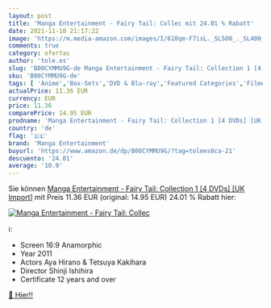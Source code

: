 ```yaml
---
layout: post
title: 'Manga Entertainment - Fairy Tail: Collec mit 24.01 % Rabatt'
date: 2021-11-10 21:17:22
image: 'https://m.media-amazon.com/images/I/610qm-F7isL._SL500_._SL400_.jpg'
comments: true
category: ofertas
author: 'tole.es'
slug: 'B00CYMMU9G-de Manga Entertainment - Fairy Tail: Collection 1 [4 DVDs]...'
sku: 'B00CYMMU9G-de'
tags: [ 'Anime','Box-Sets','DVD & Blu-ray','Featured Categories','Filme','International','manga entertainment', ]
actualPrice: 11.36 EUR
currency: EUR
price: 11.36
comparePrice: 14.95 EUR
prodname: 'Manga Entertainment - Fairy Tail: Collection 1 [4 DVDs] [UK Import]'
country: 'de'
flag: '🇩🇪'
brand: 'Manga Entertainment'
buyurl: 'https://www.amazon.de/dp/B00CYMMU9G/?tag=tolees0ca-21'
descuento: '24.01'
average: '10.9'
---
```


Sie können [Manga Entertainment - Fairy Tail: Collection 1 [4 DVDs] [UK Import]](https://www.amazon.de/dp/B00CYMMU9G/?tag=tolees0ca-21) mit Preis 11.36 EUR (original: 14.95 EUR) 24.01 % Rabatt hier:

[![Manga Entertainment - Fairy Tail: Collec](https://m.media-amazon.com/images/I/610qm-F7isL._SL500_._SL400_.jpg)](https://www.amazon.de/dp/B00CYMMU9G/?tag=tolees0ca-21)

ℹ️:

- Screen 16:9 Anamorphic
- Year 2011
- Actors Aya Hirano & Tetsuya Kakihara
- Director Shinji Ishihira
- Certificate 12 years and over

[🛒 Hier!!](https://www.amazon.de/dp/B00CYMMU9G/?tag=tolees0ca-21)
